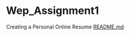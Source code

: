 # Wep_Assignment1
Creating a Personal Online Resume
[README.md](https://github.com/RLa15/Wep_Assignment1/files/13220235/README.md)
